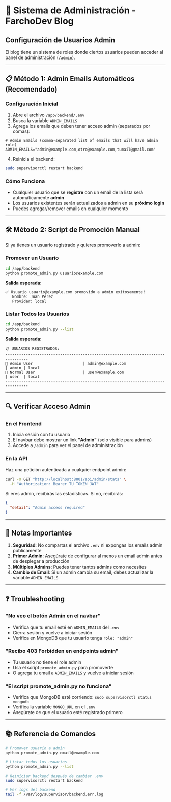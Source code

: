 # 🔐 Sistema de Administración - FarchoDev Blog

## Configuración de Usuarios Admin

El blog tiene un sistema de roles donde ciertos usuarios pueden acceder al panel de administración (`/admin`).

---

## 📋 **Método 1: Admin Emails Automáticos (Recomendado)**

### Configuración Inicial

1. Abre el archivo `/app/backend/.env`
2. Busca la variable `ADMIN_EMAILS`
3. Agrega los emails que deben tener acceso admin (separados por comas):

```env
# Admin Emails (comma-separated list of emails that will have admin role)
ADMIN_EMAILS="admin@example.com,otro@example.com,tumail@gmail.com"
```

4. Reinicia el backend:
```bash
sudo supervisorctl restart backend
```

### Cómo Funciona

- Cualquier usuario que se **registre** con un email de la lista será automáticamente **admin**
- Los usuarios existentes serán actualizados a admin en su **próximo login**
- Puedes agregar/remover emails en cualquier momento

---

## 🛠️ **Método 2: Script de Promoción Manual**

Si ya tienes un usuario registrado y quieres promoverlo a admin:

### Promover un Usuario

```bash
cd /app/backend
python promote_admin.py usuario@example.com
```

**Salida esperada:**
```
✅ Usuario usuario@example.com promovido a admin exitosamente!
   Nombre: Juan Pérez
   Provider: local
```

### Listar Todos los Usuarios

```bash
cd /app/backend
python promote_admin.py --list
```

**Salida esperada:**
```
📋 USUARIOS REGISTRADOS:
--------------------------------------------------------------------------------
👑 Admin User                      | admin@example.com                   | admin | local
👤 Normal User                     | user@example.com                    | user  | local
--------------------------------------------------------------------------------
```

---

## 🔍 **Verificar Acceso Admin**

### En el Frontend

1. Inicia sesión con tu usuario
2. El navbar debe mostrar un link **"Admin"** (solo visible para admins)
3. Accede a `/admin` para ver el panel de administración

### En la API

Haz una petición autenticada a cualquier endpoint admin:

```bash
curl -X GET "http://localhost:8001/api/admin/stats" \
  -H "Authorization: Bearer TU_TOKEN_JWT"
```

Si eres admin, recibirás las estadísticas. Si no, recibirás:
```json
{
  "detail": "Admin access required"
}
```

---

## 🚨 **Notas Importantes**

1. **Seguridad**: No compartas el archivo `.env` ni expongas los emails admin públicamente
2. **Primer Admin**: Asegúrate de configurar al menos un email admin antes de desplegar a producción
3. **Múltiples Admins**: Puedes tener tantos admins como necesites
4. **Cambio de Email**: Si un admin cambia su email, debes actualizar la variable `ADMIN_EMAILS`

---

## ❓ **Troubleshooting**

### "No veo el botón Admin en el navbar"

- Verifica que tu email esté en `ADMIN_EMAILS` del `.env`
- Cierra sesión y vuelve a iniciar sesión
- Verifica en MongoDB que tu usuario tenga `role: "admin"`

### "Recibo 403 Forbidden en endpoints admin"

- Tu usuario no tiene el role admin
- Usa el script `promote_admin.py` para promoverte
- O agrega tu email a `ADMIN_EMAILS` y vuelve a iniciar sesión

### "El script promote_admin.py no funciona"

- Verifica que MongoDB esté corriendo: `sudo supervisorctl status mongodb`
- Verifica la variable `MONGO_URL` en el `.env`
- Asegúrate de que el usuario esté registrado primero

---

## 📚 **Referencia de Comandos**

```bash
# Promover usuario a admin
python promote_admin.py email@example.com

# Listar todos los usuarios
python promote_admin.py --list

# Reiniciar backend después de cambiar .env
sudo supervisorctl restart backend

# Ver logs del backend
tail -f /var/log/supervisor/backend.err.log
```
